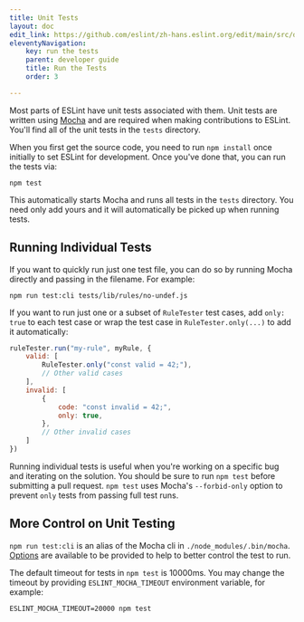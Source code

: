 ```yaml
---
title: Unit Tests
layout: doc
edit_link: https://github.com/eslint/zh-hans.eslint.org/edit/main/src/developer-guide/unit-tests.md
eleventyNavigation:
    key: run the tests
    parent: developer guide
    title: Run the Tests
    order: 3

---
```


Most parts of ESLint have unit tests associated with them. Unit tests are written using [Mocha](https://mochajs.org/) and are required when making contributions to ESLint. You'll find all of the unit tests in the `tests` directory.

When you first get the source code, you need to run `npm install` once initially to set ESLint for development. Once you've done that, you can run the tests via:

```shell
npm test
```

This automatically starts Mocha and runs all tests in the `tests` directory. You need only add yours and it will automatically be picked up when running tests.

## Running Individual Tests

If you want to quickly run just one test file, you can do so by running Mocha directly and passing in the filename. For example:

```shell
npm run test:cli tests/lib/rules/no-undef.js
```

If you want to run just one or a subset of `RuleTester` test cases, add `only: true` to each test case or wrap the test case in `RuleTester.only(...)` to add it automatically:

```js
ruleTester.run("my-rule", myRule, {
    valid: [
        RuleTester.only("const valid = 42;"),
        // Other valid cases
    ],
    invalid: [
        {
            code: "const invalid = 42;",
            only: true,
        },
        // Other invalid cases
    ]
})
```

Running individual tests is useful when you're working on a specific bug and iterating on the solution. You should be sure to run `npm test` before submitting a pull request. `npm test` uses Mocha's `--forbid-only` option to prevent `only` tests from passing full test runs.

## More Control on Unit Testing

`npm run test:cli` is an alias of the Mocha cli in `./node_modules/.bin/mocha`. [Options](https://mochajs.org/#command-line-usage) are available to be provided to help to better control the test to run.

The default timeout for tests in `npm test` is 10000ms. You may change the timeout by providing `ESLINT_MOCHA_TIMEOUT` environment variable, for example:

```shell
ESLINT_MOCHA_TIMEOUT=20000 npm test
```
